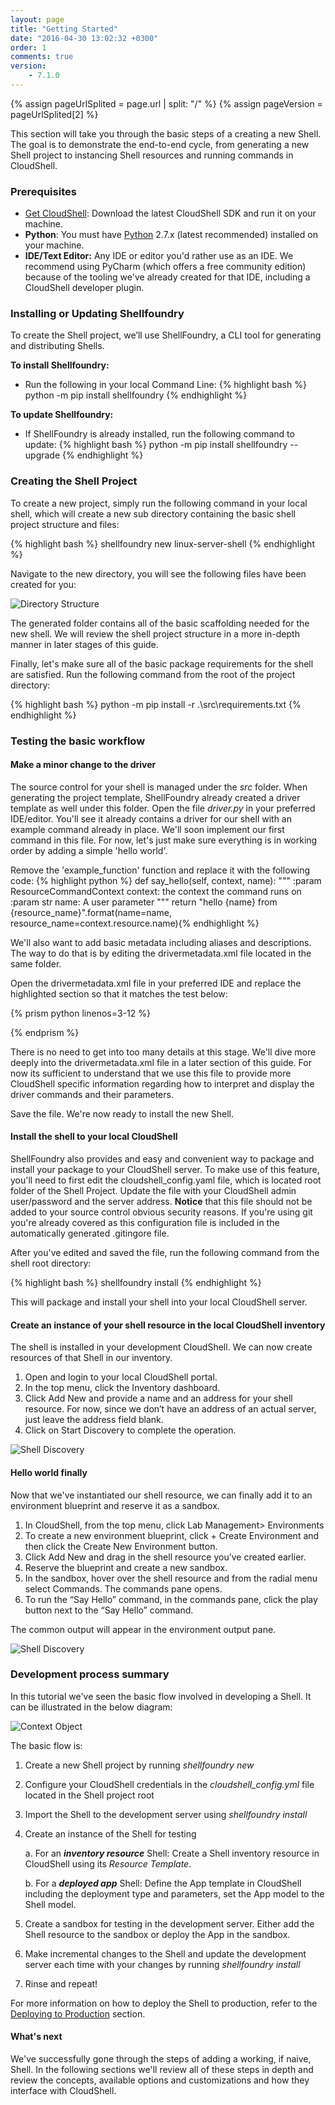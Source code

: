 ```yaml
---
layout: page
title: "Getting Started"
date: "2016-04-30 13:02:32 +0300"
order: 1
comments: true
version:
    - 7.1.0
---
```


{% assign pageUrlSplited = page.url | split: "/" %}
{% assign pageVersion = pageUrlSplited[2] %}

This section will take you through the basic steps of a creating a new Shell. The goal is to demonstrate the end-to-end cycle, from generating a new Shell project to instancing Shell resources and running commands in CloudShell. 

### Prerequisites
* [Get CloudShell](http://info.quali.com/cloudshell-developer-edition-download): Download the latest CloudShell SDK and run it on your machine.  
* **Python**: You must have [Python](https://www.python.org/downloads/) 2.7.x (latest recommended) installed on your machine.
* **IDE/Text Editor:** Any IDE or editor you'd rather use as an IDE. We recommend using PyCharm (which offers a free community edition) because of the tooling we've already created for that IDE, including a CloudShell developer plugin.


### Installing or Updating Shellfoundry
To create the Shell project, we’ll use ShellFoundry, a CLI tool for generating and distributing Shells.

**To install Shellfoundry:**

* Run the following in your local Command Line:
{% highlight bash %} python -m pip install shellfoundry {% endhighlight %}

**To update Shellfoundry:**

* If ShellFoundry is already installed, run the following command to update:
{% highlight bash %} python -m pip install shellfoundry --upgrade {% endhighlight %}


### Creating the Shell Project

To create a new project, simply run the following command in your local shell, which will create a new sub directory containing the basic shell project structure and files:

{% highlight bash %} shellfoundry new linux-server-shell {% endhighlight %}

Navigate to the new directory, you will see the following files have been created for you:

![Directory Structure]({{site.baseurl}}/assets/shell_folder.png)

The generated folder contains all of the basic scaffolding needed for the new shell. We will review the shell project structure in a more in-depth manner in later stages of this guide.

Finally, let's make sure all of the basic package requirements for the shell are satisfied. Run the following command
from the root of the project directory:

{% highlight bash %}
python -m pip install -r .\src\requirements.txt
{% endhighlight %}

### Testing the basic workflow

#### Make a minor change to the driver

The source control for your shell is managed under the _src_ folder. When generating the project template, ShellFoundry already created a driver template as well under this folder. Open the file _driver.py_ in your preferred IDE/editor. You'll see it already contains a driver for our shell with an example command already in place. We'll soon implement our first command in this file. For now, let's just make sure everything is in working order by adding a simple 'hello world'.

Remove the 'example_function' function and replace it with the following code:
{% highlight python %}
def say_hello(self, context, name):
    """
    :param ResourceCommandContext context: the context the command runs on
    :param str name: A user parameter
    """
    return "hello {name} from {resource_name}".format(name=name, resource_name=context.resource.name){% endhighlight %}

We'll also want to add basic metadata including aliases and descriptions. The way to do that is by
editing the drivermetadata.xml file located in the same folder.

Open the drivermetadata.xml file in your preferred IDE and replace the highlighted section so that it matches
the test below:

{% prism python linenos=3-12 %}
<Driver Description="Describe the purpose of your CloudShell shell" MainClass="driver.LinuxServerShellDriver" Name="LinuxServerShellDriver" Version="1.0.0">
    <Layout>
        <Category Name="Samples">
            <Command Description="Simple hello world function" DisplayName="Say Hello" Name="say_hello" >
                <Parameters>
                    <Parameter Name="name" Type="String" Mandatory = "True" DefaultValue="" DisplayName="Your name"
                               Description="Enter your full name here"/>
                </Parameters>
            </Command>
        </Category>
    </Layout>
</Driver>

{% endprism %}

There is no need to get into too many details at this stage. We'll dive more deeply into the drivermetadata.xml file in a later section of this guide. For now its sufficient to understand that we use this file to provide more CloudShell specific information regarding how to interpret and display the driver commands and their parameters.

Save the file. We're now ready to install the new Shell.

#### Install the shell to your local CloudShell

ShellFoundry also provides and easy and convenient way to package and install your package to your CloudShell server.
To make use of this feature, you'll need to first edit the cloudshell_config.yaml file, which is located root folder
of the Shell Project. Update the file with your CloudShell admin user/password and the server address.
**Notice** that this file should not be added to your source control obvious security reasons.
If you're using git you're already covered as this configuration file is included in the automatically generated
.gitingore file.

After you've edited and saved the file, run the following command from the shell root directory:

{% highlight bash %} shellfoundry install {% endhighlight %}

This will package and install your shell into your local CloudShell server.

#### Create an instance of your shell resource in the local CloudShell inventory

The shell is installed in your development CloudShell. We can now create resources of that Shell in our
inventory.

1.	Open and login to your local CloudShell portal.
2.	In the top menu, click the Inventory dashboard.
3.	Click Add New and provide a name and an address for your shell resource. For now, since we don’t have an address of an actual server, just leave the address field blank.
4.	Click on Start Discovery to complete the operation.

![Shell Discovery]({{site.baseurl}}/assets/hello_world_shell.png)

#### Hello world finally

Now that we've instantiated our shell resource, we can finally add it to an environment blueprint and reserve it as a sandbox.

1.	In CloudShell, from the top menu,  click Lab Management>  Environments
2.	To create a new environment blueprint, click + Create Environment and then click the Create New Environment button.
3.	Click Add New and drag in the shell resource you’ve created earlier.
4.	Reserve the blueprint and create a new sandbox.
5.	In the sandbox, hover over the shell resource and from the radial menu select Commands.
The commands pane opens.
6.	To run the “Say Hello” command, in the commands pane, click the play button next to the “Say Hello” command.

The common output will appear in the environment output pane.

![Shell Discovery]({{site.baseurl}}/assets/hello_world.png)

### Development process summary

In this tutorial we've seen the basic flow involved in developing a Shell. It can be illustrated in the below diagram:

![Context Object]({{site.baseurl}}/assets/shell_development_workflow.png)

The basic flow is:

1. Create a new Shell project by running _shellfoundry new_
2. Configure your CloudShell credentials in the _cloudshell_config.yml_ file located in the Shell project root
3. Import the Shell to the development server using _shellfoundry install_
4. Create an instance of the Shell for testing

    a. For an **_inventory resource_** Shell: Create a Shell inventory resource in CloudShell using its _Resource Template_.

    b. For a **_deployed app_** Shell: Define the App template in CloudShell including the deployment type and parameters, set the App model to the Shell model.
3. Create a sandbox for testing in the development server. Either add the Shell resource to the sandbox or deploy the App in the sandbox.
4. Make incremental changes to the Shell and update the development server each time with your changes by running _shellfoundry install_
5. Rinse and repeat!

For more information on how to deploy the Shell to production, refer to the [Deploying to Production]({{site.baseurl}}/shells/{{pageVersion}}/deploying-to-production.html) section.

#### What's next

We've successfully gone through the steps of adding a working, if naive, Shell.
In the following sections we'll review all of these steps in depth and review the concepts, available options
and customizations and how they interface with CloudShell.

